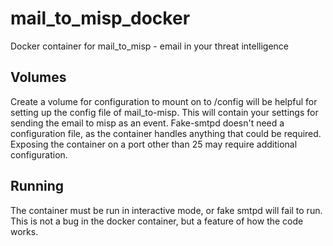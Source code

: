 # mail_to_misp_docker
Docker container for mail_to_misp - email in your threat intelligence

## Volumes

Create a volume for configuration to mount on to /config will be helpful for setting up the config file of mail_to-misp. 
This will contain your settings for sending the email to misp as an event. Fake-smtpd doesn't need a configuration file, as the container handles anything that could be required.
Exposing the container on a port other than 25 may require additional configuration.

## Running

The container must be run in interactive mode, or fake smtpd will fail to run. This is not a bug in the docker container, but a feature of how the code works.
